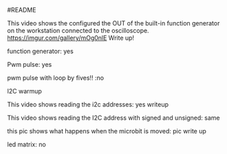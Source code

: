 #README

This video shows the configured the OUT of the built-in function generator on the workstation connected to the oscilloscope.
https://imgur.com/gallery/mOg0nlE
Write up!


function generator: yes

Pwm pulse: yes

pwm pulse with loop by fives!! :no

I2C warmup


This video shows reading the  i2c addresses: yes
writeup


This video shows reading the I2C address with signed and unsigned: same

this pic shows what happens when the microbit is moved: pic
write up

led matrix: no

